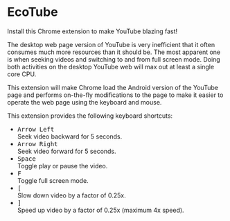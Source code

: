 # EcoTube

Install this Chrome extension to make YouTube blazing fast!

The desktop web page version of YouTube is very inefficient that it often consumes much more resources than it should be. The most apparent one is when seeking videos and switching to and from full screen mode. Doing both activities on the desktop YouTube web will max out at least a single core CPU.

This extension will make Chrome load the Android version of the YouTube page and performs on-the-fly modifications to the page to make it easier to operate the web page using the keyboard and mouse.

This extension provides the following keyboard shortcuts:

- <kbd>Arrow Left</kbd>  
  Seek video backward for 5 seconds.
- <kbd>Arrow Right</kbd>  
  Seek video forward for 5 seconds.
- <kbd>Space</kbd>  
  Toggle play or pause the video.
- <kbd>F</kbd>  
  Toggle full screen mode.
- <kbd>[</kbd>  
  Slow down video by a factor of 0.25x.
- <kbd>]</kbd>  
  Speed up video by a factor of 0.25x (maximum 4x speed).